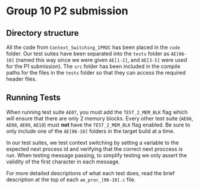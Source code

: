 # Group 10 P2 submission

## Directory structure
All the code from `Context_Switching_IPROC` has been placed in the `code` folder.
Our test suites have been separated into the `tests` folder as `AE[06-10]` (named this way since we were given `AE[1-2]`, and `AE[3-5]` were used for the P1 submission).
The `src` folder has been included in the compile paths for the files in the `tests` folder so that they can access the required header files.

## Running Tests
When running test suite `AE07`, you must add the `TEST_2_MEM_BLK` flag which will ensure that there are only 2 memory blocks.
Every other test suite (`AE06`, `AE08`, `AE09`, `AE10`) must **not** have the `TEST_2_MEM_BLK` flag enabled.
Be sure to only include one of the `AE[06-10]` folders in the target build at a time.

In our test suites, we test context switching by setting a variable to the expected next process id and verifying that the correct next proccess is run.
When testing message passing, to simplify testing we only assert the validity of the first character in each message.

For more detailed descriptions of what each test does, read the brief description at the top of each `ae_proc_[06-10].c` file.
